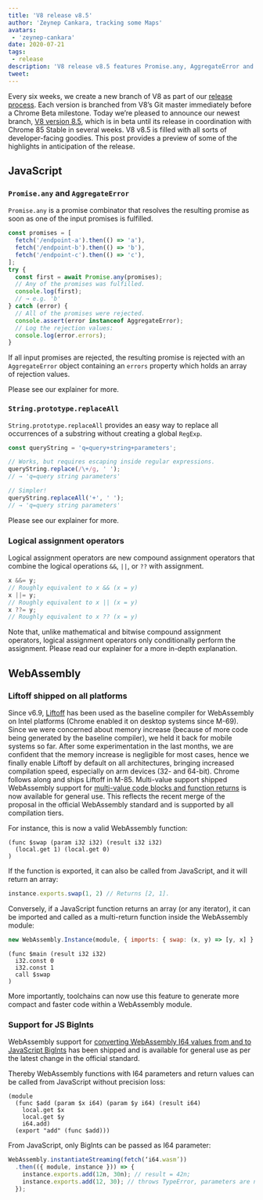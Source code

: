 ```yaml
---
title: 'V8 release v8.5'
author: 'Zeynep Cankara, tracking some Maps'
avatars:
 - 'zeynep-cankara'
date: 2020-07-21
tags:
 - release
description: 'V8 release v8.5 features Promise.any, AggregateError and Support for JS BigInts'
tweet:
---
```

Every six weeks, we create a new branch of V8 as part of our [release process](https://v8.dev/docs/release-process). Each version is branched from V8’s Git master immediately before a Chrome Beta milestone. Today we’re pleased to announce our newest branch, [V8 version 8.5](https://chromium.googlesource.com/v8/v8.git/+log/branch-heads/8.5), which is in beta until its release in coordination with Chrome 85 Stable in several weeks. V8 v8.5 is filled with all sorts of developer-facing goodies. This post provides a preview of some of the highlights in anticipation of the release.

## JavaScript

### `Promise.any` and `AggregateError`

`Promise.any` is a promise combinator that resolves the resulting promise as soon as one of the input promises is fulfilled.

```js
const promises = [
  fetch('/endpoint-a').then(() => 'a'),
  fetch('/endpoint-b').then(() => 'b'),
  fetch('/endpoint-c').then(() => 'c'),
];
try {
  const first = await Promise.any(promises);
  // Any of the promises was fulfilled.
  console.log(first);
  // → e.g. 'b'
} catch (error) {
  // All of the promises were rejected.
  console.assert(error instanceof AggregateError);
  // Log the rejection values:
  console.log(error.errors);
}
```

If all input promises are rejected, the resulting promise is rejected with an `AggregateError` object containing an `errors` property which holds an array of rejection values.

Please see our explainer for more.

### `String.prototype.replaceAll`

`String.prototype.replaceAll` provides an easy way to replace all occurrences of a substring without creating a global `RegExp`.

```js
const queryString = 'q=query+string+parameters';

// Works, but requires escaping inside regular expressions.
queryString.replace(/\+/g, ' ');
// → 'q=query string parameters'

// Simpler!
queryString.replaceAll('+', ' ');
// → 'q=query string parameters'
```

Please see our explainer for more.

### Logical assignment operators

Logical assignment operators are new compound assignment operators that combine the logical operations `&&`, `||`, or `??` with assignment.

```javascript
x &&= y;
// Roughly equivalent to x && (x = y)
x ||= y;
// Roughly equivalent to x || (x = y)
x ??= y;
// Roughly equivalent to x ?? (x = y)
```

Note that, unlike mathematical and bitwise compound assignment operators, logical assignment operators only conditionally perform the assignment. Please read our explainer for a more in-depth explanation.

## WebAssembly

### Liftoff shipped on all platforms

Since v6.9, [Liftoff](https://v8.dev/blog/liftoff) has been used as the baseline compiler for WebAssembly on Intel platforms (Chrome enabled it on desktop systems since M-69). Since we were concerned about memory increase (because of more code being generated by the baseline compiler), we held it back for mobile systems so far. After some experimentation in the last months, we are confident that the memory increase is negligible for most cases, hence we finally enable Liftoff by default on all architectures, bringing increased compilation speed, especially on arm devices (32- and 64-bit). Chrome follows along and ships Liftoff in M-85.
Multi-value support shipped
WebAssembly support for [multi-value code blocks and function returns](https://github.com/WebAssembly/multi-value) is now available for general use. This reflects the recent merge of the proposal in the official WebAssembly standard and is supported by all compilation tiers.

For instance, this is now a valid WebAssembly function:

```wasm
(func $swap (param i32 i32) (result i32 i32)
  (local.get 1) (local.get 0)
)
```

If the function is exported, it can also be called from JavaScript, and it will return an array:

```javascript
instance.exports.swap(1, 2) // Returns [2, 1].
```

Conversely, if a JavaScript function returns an array (or any iterator), it can be imported and called as a multi-return function inside the WebAssembly module:

```javascript
new WebAssembly.Instance(module, { imports: { swap: (x, y) => [y, x] } });
```

```wasm
(func $main (result i32 i32)
  i32.const 0
  i32.const 1
  call $swap
)
```

More importantly, toolchains can now use this feature to generate more compact and faster code within a WebAssembly module.

### Support for JS BigInts

WebAssembly support for [converting WebAssembly I64 values from and to JavaScript BigInts](https://github.com/WebAssembly/JS-BigInt-integration) has been shipped and is available for general use as per the latest change in the official standard.

Thereby WebAssembly functions with I64 parameters and return values can be called from JavaScript without precision loss:

```wasm
(module
  (func $add (param $x i64) (param $y i64) (result i64)
    local.get $x
    local.get $y
    i64.add)
  (export "add" (func $add)))
```

From JavaScript, only BigInts can be passed as I64 parameter:

```javascript
WebAssembly.instantiateStreaming(fetch(‘i64.wasm’))
  .then(({ module, instance })) => {
    instance.exports.add(12n, 30n); // result = 42n;
    instance.exports.add(12, 30); // throws TypeError, parameters are not of type BigInt.
  });
```
